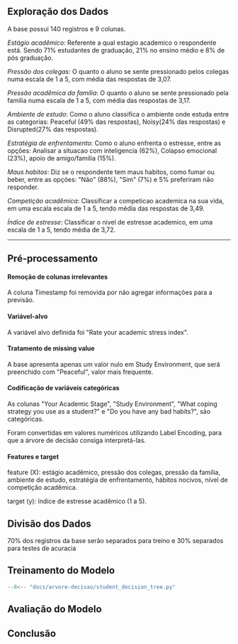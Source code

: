 ##	Exploração dos Dados

A base possui 140 registros e 9 colunas.

*Estágio acadêmico*: Referente a qual estagio academico o respondente está. Sendo 71% estudantes de graduação, 21% no ensino médio e 8% de pós graduação.

*Pressão dos colegas*: O quanto o aluno se sente pressionado pelos colegas numa escala de 1 a 5, com média das respostas de 3,07.

*Pressão acadêmica da família*: O quanto o aluno se sente pressionado pela familia numa escala de 1 a 5, com média das respostas de 3,17.

*Ambiente de estudo*: Como o aluno classifica o ambiente onde estuda entre as categorias: Peaceful (49% das respostas), Noisy(24% das respostas) e Disrupted(27% das respostas).

*Estratégia de enfrentamento*: Como o aluno enfrenta o estresse, entre as opções: Analisar a situacao com inteligencia (62%), Colapso emocional (23%), apoio de amigo/familia (15%).

*Maus habitos*: Diz se o respondente tem maus habitos, como fumar ou beber, entre as opções: "Não" (88%), "Sim" (7%) e 5% preferiram não responder.

*Competição acadêmica*: Classificar a competicao academica na sua vida, em uma escala escala de 1 a 5, tendo média das respostas de 3,49.

*Índice de estresse*: Classificar o nivel de estresse academico, em uma escala de 1 a 5, tendo média de 3,72.

---

##	Pré-processamento

#### Remoção de colunas irrelevantes
A coluna Timestamp foi removida por não agregar informações para a previsão.

#### Variável-alvo
A variável alvo definida foi "Rate your academic stress index".

#### Tratamento de missing value
A base apresenta apenas um valor nulo em Study Environment, que será preenchido com "Peaceful", valor mais frequente.

#### Codificação de variáveis categóricas
As colunas "Your Academic Stage", "Study Environment", "What coping strategy you use as a student?" e "Do you have any bad habits?", são categóricas.

Foram convertidas em valores numéricos utilizando Label Encoding, para que a árvore de decisão consiga interpretá-las.

#### Features e target

feature (X): estágio acadêmico, pressão dos colegas, pressão da família, ambiente de estudo, estratégia de enfrentamento, hábitos nocivos, nível de competição acadêmica.

target (y): índice de estresse acadêmico (1 a 5).


##	Divisão dos Dados

70% dos registros da base serão separados para treino e 30% separados para testes de acuracia

##	Treinamento do Modelo

```python exec="1" html="1"
--8<-- "docs/arvore-decisao/student_decision_tree.py"
```

##	Avaliação do Modelo


##  Conclusão